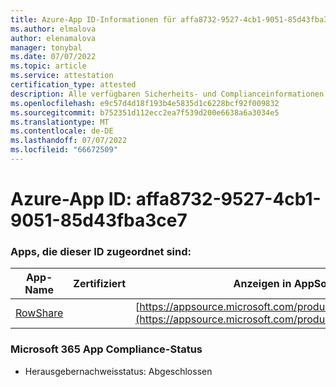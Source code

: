 ```yaml
---
title: Azure-App ID-Informationen für affa8732-9527-4cb1-9051-85d43fba3ce7
ms.author: elmalova
author: elenamalova
manager: tonybal
ms.date: 07/07/2022
ms.topic: article
ms.service: attestation
certification_type: attested
description: Alle verfügbaren Sicherheits- und Complianceinformationen für affa8732-9527-4cb1-9051-85d43fba3ce7.
ms.openlocfilehash: e9c57d4d18f193b4e5835d1c6228bcf92f009832
ms.sourcegitcommit: b752351d112ecc2ea7f539d200e6638a6a3034e5
ms.translationtype: MT
ms.contentlocale: de-DE
ms.lasthandoff: 07/07/2022
ms.locfileid: "66672509"
---
```

# <a name="azure-app-id-affa8732-9527-4cb1-9051-85d43fba3ce7"></a>Azure-App ID: affa8732-9527-4cb1-9051-85d43fba3ce7


### <a name="apps-associated-with-this-id"></a>Apps, die dieser ID zugeordnet sind:
| **App-Name** | **Zertifiziert** | **Anzeigen in AppSource** |
|--------------|---------------|-----------------------|
| [RowShare](../forward/WA200002567.md) |  | [https://appsource.microsoft.com/product/office/WA200002567](https://appsource.microsoft.com/product/office/WA200002567) |

### <a name="microsoft-365-app-compliance-status"></a>Microsoft 365 App Compliance-Status
- Herausgebernachweisstatus: Abgeschlossen
